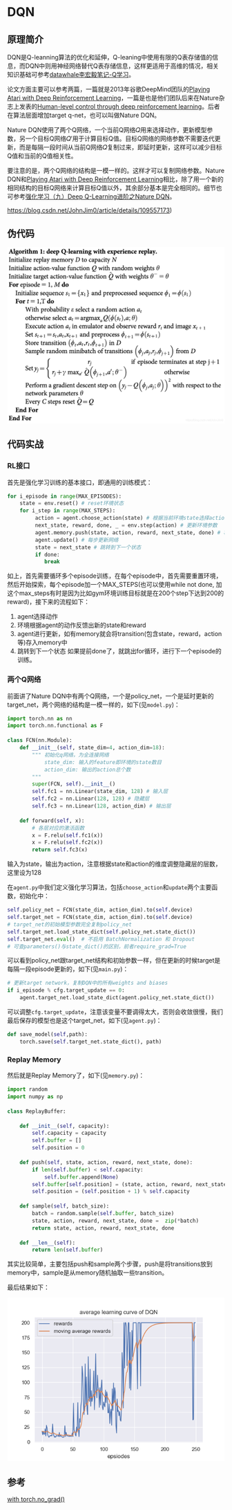 # DQN

## 原理简介
DQN是Q-leanning算法的优化和延伸，Q-leaning中使用有限的Q表存储值的信息，而DQN中则用神经网络替代Q表存储信息，这样更适用于高维的情况，相关知识基础可参考[datawhale李宏毅笔记-Q学习](https://datawhalechina.github.io/easy-rl/#/chapter6/chapter6)。

论文方面主要可以参考两篇，一篇就是2013年谷歌DeepMind团队的[Playing Atari with Deep Reinforcement Learning](https://www.cs.toronto.edu/~vmnih/docs/dqn.pdf)，一篇是也是他们团队后来在Nature杂志上发表的[Human-level control through deep reinforcement learning](https://web.stanford.edu/class/psych209/Readings/MnihEtAlHassibis15NatureControlDeepRL.pdf)。后者在算法层面增加target q-net，也可以叫做Nature DQN。

Nature DQN使用了两个Q网络，一个当前Q网络𝑄用来选择动作，更新模型参数，另一个目标Q网络𝑄′用于计算目标Q值。目标Q网络的网络参数不需要迭代更新，而是每隔一段时间从当前Q网络𝑄复制过来，即延时更新，这样可以减少目标Q值和当前的Q值相关性。

要注意的是，两个Q网络的结构是一模一样的。这样才可以复制网络参数。Nature DQN和[Playing Atari with Deep Reinforcement Learning](https://www.cs.toronto.edu/~vmnih/docs/dqn.pdf)相比，除了用一个新的相同结构的目标Q网络来计算目标Q值以外，其余部分基本是完全相同的。细节也可参考[强化学习（九）Deep Q-Learning进阶之Nature DQN](https://www.cnblogs.com/pinard/p/9756075.html)。

https://blog.csdn.net/JohnJim0/article/details/109557173)

## 伪代码

<img src="assets/watermark,type_ZmFuZ3poZW5naGVpdGk,shadow_10,text_aHR0cHM6Ly9ibG9nLmNzZG4ubmV0L0pvaG5KaW0w,size_16,color_FFFFFF,t_70.png" alt="img" style="zoom:50%;" />

## 代码实战

### RL接口

首先是强化学习训练的基本接口，即通用的训练模式：
```python
for i_episode in range(MAX_EPISODES):
	state = env.reset() # reset环境状态
	for i_step in range(MAX_STEPS):
		 action = agent.choose_action(state) # 根据当前环境state选择action
         next_state, reward, done, _ = env.step(action) # 更新环境参数
         agent.memory.push(state, action, reward, next_state, done) # 将state等这些transition存入memory
         agent.update() # 每步更新网络
         state = next_state # 跳转到下一个状态
         if done:
         	break        
```
如上，首先需要循环多个episode训练，在每个episode中，首先需要重置环境，然后开始探索，每个episode加一个MAX_STEPS(也可以使用while not done, 加这个max_steps有时是因为比如gym环境训练目标就是在200个step下达到200的reward)，接下来的流程如下：
1. agent选择动作
2. 环境根据agent的动作反馈出新的state和reward
3. agent进行更新，如有memory就会将transition(包含state，reward，action等)存入memory中
4. 跳转到下一个状态
如果提前done了，就跳出for循环，进行下一个episode的训练。

### 两个Q网络
前面讲了Nature DQN中有两个Q网络，一个是policy_net，一个是延时更新的target_net，两个网络的结构是一模一样的，如下(见```model.py```)：
```python
import torch.nn as nn
import torch.nn.functional as F

class FCN(nn.Module):
    def __init__(self, state_dim=4, action_dim=18):
        """ 初始化q网络，为全连接网络
            state_dim: 输入的feature即环境的state数目
            action_dim: 输出的action总个数
        """
        super(FCN, self).__init__()
        self.fc1 = nn.Linear(state_dim, 128) # 输入层
        self.fc2 = nn.Linear(128, 128) # 隐藏层
        self.fc3 = nn.Linear(128, action_dim) # 输出层
        
    def forward(self, x):
        # 各层对应的激活函数
        x = F.relu(self.fc1(x)) 
        x = F.relu(self.fc2(x))
        return self.fc3(x)
```
输入为state，输出为action，注意根据state和action的维度调整隐藏层的层数，这里设为128

在```agent.py```中我们定义强化学习算法，包括```choose_action```和```update```两个主要函数，初始化中：
```python
self.policy_net = FCN(state_dim, action_dim).to(self.device)
self.target_net = FCN(state_dim, action_dim).to(self.device)
# target_net的初始模型参数完全复制policy_net
self.target_net.load_state_dict(self.policy_net.state_dict())
self.target_net.eval()  # 不启用 BatchNormalization 和 Dropout
# 可查parameters()与state_dict()的区别，前者require_grad=True
```
可以看到policy_net跟target_net结构和初始参数一样，但在更新的时候target是每隔一段episode更新的，如下(见```main.py```)：
```python
# 更新target network，复制DQN中的所有weights and biases
if i_episode % cfg.target_update == 0:
	agent.target_net.load_state_dict(agent.policy_net.state_dict())
```
可以调整```cfg.target_update```，注意该变量不要调得太大，否则会收敛很慢，我们最后保存的模型也是这个target_net，如下(见```agent.py```)：
```python
def save_model(self,path):
	torch.save(self.target_net.state_dict(), path)
```
### Replay Memory
然后就是Replay Memory了，如下(见```memory.py```)：
```python
import random
import numpy as np

class ReplayBuffer:
    
    def __init__(self, capacity):
        self.capacity = capacity
        self.buffer = []
        self.position = 0
    
    def push(self, state, action, reward, next_state, done):
        if len(self.buffer) < self.capacity:
            self.buffer.append(None)
        self.buffer[self.position] = (state, action, reward, next_state, done)
        self.position = (self.position + 1) % self.capacity
    
    def sample(self, batch_size):
        batch = random.sample(self.buffer, batch_size)
        state, action, reward, next_state, done =  zip(*batch)
        return state, action, reward, next_state, done
    
    def __len__(self):
        return len(self.buffer)
```
其实比较简单，主要包括push和sample两个步骤，push是将transitions放到memory中，sample是从memory随机抽取一些transition。

最后结果如下：

![rewards_curve_train](assets/rewards_curve_train.png)

## 参考

[with torch.no_grad()](https://www.jianshu.com/p/1cea017f5d11)

